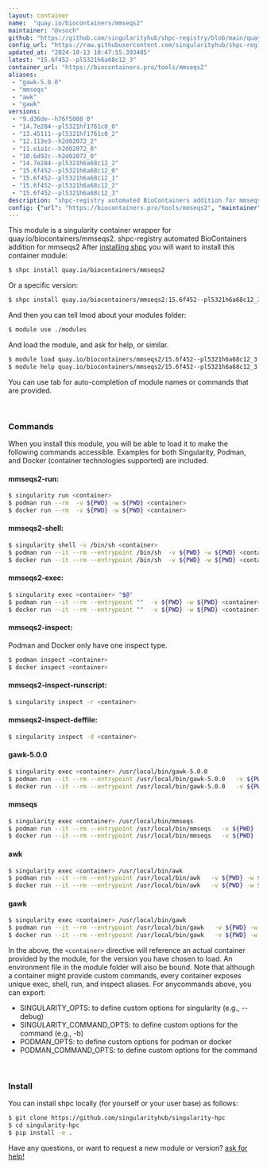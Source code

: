```yaml
---
layout: container
name:  "quay.io/biocontainers/mmseqs2"
maintainer: "@vsoch"
github: "https://github.com/singularityhub/shpc-registry/blob/main/quay.io/biocontainers/mmseqs2/container.yaml"
config_url: "https://raw.githubusercontent.com/singularityhub/shpc-registry/main/quay.io/biocontainers/mmseqs2/container.yaml"
updated_at: "2024-10-13 10:47:55.393485"
latest: "15.6f452--pl5321h6a68c12_3"
container_url: "https://biocontainers.pro/tools/mmseqs2"
aliases:
 - "gawk-5.0.0"
 - "mmseqs"
 - "awk"
 - "gawk"
versions:
 - "9.d36de--h76f5088_0"
 - "14.7e284--pl5321hf1761c0_0"
 - "13.45111--pl5321hf1761c0_2"
 - "12.113e3--h2d02072_2"
 - "11.e1a1c--h2d02072_0"
 - "10.6d92c--h2d02072_0"
 - "14.7e284--pl5321h6a68c12_2"
 - "15.6f452--pl5321h6a68c12_0"
 - "15.6f452--pl5321h6a68c12_1"
 - "15.6f452--pl5321h6a68c12_2"
 - "15.6f452--pl5321h6a68c12_3"
description: "shpc-registry automated BioContainers addition for mmseqs2"
config: {"url": "https://biocontainers.pro/tools/mmseqs2", "maintainer": "@vsoch", "description": "shpc-registry automated BioContainers addition for mmseqs2", "latest": {"15.6f452--pl5321h6a68c12_3": "sha256:3d10e19ce67dabc04608fc8ae132f1a6e4780f0f57f64c0e4d8d4801e7ad4072"}, "tags": {"9.d36de--h76f5088_0": "sha256:15cc8415dc55469edc6d31aa1f71e1a4e0db425e425c2914be857d1f5c01ee71", "14.7e284--pl5321hf1761c0_0": "sha256:113d8ea13a66348f7be35045b0a94633a9fe0e2325116c08b8f441888ccc2320", "13.45111--pl5321hf1761c0_2": "sha256:72c1e3c7d017f5ce6131ee254f507d4d08c9836d10a5d91f0946696bdfa00fe3", "12.113e3--h2d02072_2": "sha256:b83cad00191547e71d736313a10003a8dcea362e8e019bada34bb12b93b82c26", "11.e1a1c--h2d02072_0": "sha256:822a6538814a5f2e19aeea8279e2bb0ad97fe0f2bf704a4761bf1ee96549122b", "10.6d92c--h2d02072_0": "sha256:e7909799a0057d4f6a4e4b3b20d0c7bf381cbbda2d5fb5786685ad5c9bd9bb17", "14.7e284--pl5321h6a68c12_2": "sha256:39fdd64b142a968dadfc9235fa43ea42fed83a88c50236c5b2103048b18dd19d", "15.6f452--pl5321h6a68c12_0": "sha256:c86b0c47611fc86e9e808537304ac978e05017a7596db767c765cb698489b425", "15.6f452--pl5321h6a68c12_1": "sha256:57aa4aa4a8fbffdb5b15bb51d6336ee924217a551f09b6eede170549d5a9eab0", "15.6f452--pl5321h6a68c12_2": "sha256:9cd601ff2e71740fdf9ca50fd50d5a26bc046e512a44e609211b8d94c50d2e36", "15.6f452--pl5321h6a68c12_3": "sha256:3d10e19ce67dabc04608fc8ae132f1a6e4780f0f57f64c0e4d8d4801e7ad4072"}, "docker": "quay.io/biocontainers/mmseqs2", "aliases": {"gawk-5.0.0": "/usr/local/bin/gawk-5.0.0", "mmseqs": "/usr/local/bin/mmseqs", "awk": "/usr/local/bin/awk", "gawk": "/usr/local/bin/gawk"}}
---
```


This module is a singularity container wrapper for quay.io/biocontainers/mmseqs2.
shpc-registry automated BioContainers addition for mmseqs2
After [installing shpc](#install) you will want to install this container module:


```bash
$ shpc install quay.io/biocontainers/mmseqs2
```

Or a specific version:

```bash
$ shpc install quay.io/biocontainers/mmseqs2:15.6f452--pl5321h6a68c12_3
```

And then you can tell lmod about your modules folder:

```bash
$ module use ./modules
```

And load the module, and ask for help, or similar.

```bash
$ module load quay.io/biocontainers/mmseqs2/15.6f452--pl5321h6a68c12_3
$ module help quay.io/biocontainers/mmseqs2/15.6f452--pl5321h6a68c12_3
```

You can use tab for auto-completion of module names or commands that are provided.

<br>

### Commands

When you install this module, you will be able to load it to make the following commands accessible.
Examples for both Singularity, Podman, and Docker (container technologies supported) are included.

#### mmseqs2-run:

```bash
$ singularity run <container>
$ podman run --rm  -v ${PWD} -w ${PWD} <container>
$ docker run --rm  -v ${PWD} -w ${PWD} <container>
```

#### mmseqs2-shell:

```bash
$ singularity shell -s /bin/sh <container>
$ podman run --it --rm --entrypoint /bin/sh  -v ${PWD} -w ${PWD} <container>
$ docker run --it --rm --entrypoint /bin/sh  -v ${PWD} -w ${PWD} <container>
```

#### mmseqs2-exec:

```bash
$ singularity exec <container> "$@"
$ podman run --it --rm --entrypoint ""  -v ${PWD} -w ${PWD} <container> "$@"
$ docker run --it --rm --entrypoint ""  -v ${PWD} -w ${PWD} <container> "$@"
```

#### mmseqs2-inspect:

Podman and Docker only have one inspect type.

```bash
$ podman inspect <container>
$ docker inspect <container>
```

#### mmseqs2-inspect-runscript:

```bash
$ singularity inspect -r <container>
```

#### mmseqs2-inspect-deffile:

```bash
$ singularity inspect -d <container>
```


#### gawk-5.0.0

```bash
$ singularity exec <container> /usr/local/bin/gawk-5.0.0
$ podman run --it --rm --entrypoint /usr/local/bin/gawk-5.0.0   -v ${PWD} -w ${PWD} <container> -c " $@"
$ docker run --it --rm --entrypoint /usr/local/bin/gawk-5.0.0   -v ${PWD} -w ${PWD} <container> -c " $@"
```


#### mmseqs

```bash
$ singularity exec <container> /usr/local/bin/mmseqs
$ podman run --it --rm --entrypoint /usr/local/bin/mmseqs   -v ${PWD} -w ${PWD} <container> -c " $@"
$ docker run --it --rm --entrypoint /usr/local/bin/mmseqs   -v ${PWD} -w ${PWD} <container> -c " $@"
```


#### awk

```bash
$ singularity exec <container> /usr/local/bin/awk
$ podman run --it --rm --entrypoint /usr/local/bin/awk   -v ${PWD} -w ${PWD} <container> -c " $@"
$ docker run --it --rm --entrypoint /usr/local/bin/awk   -v ${PWD} -w ${PWD} <container> -c " $@"
```


#### gawk

```bash
$ singularity exec <container> /usr/local/bin/gawk
$ podman run --it --rm --entrypoint /usr/local/bin/gawk   -v ${PWD} -w ${PWD} <container> -c " $@"
$ docker run --it --rm --entrypoint /usr/local/bin/gawk   -v ${PWD} -w ${PWD} <container> -c " $@"
```



In the above, the `<container>` directive will reference an actual container provided
by the module, for the version you have chosen to load. An environment file in the
module folder will also be bound. Note that although a container
might provide custom commands, every container exposes unique exec, shell, run, and
inspect aliases. For anycommands above, you can export:

 - SINGULARITY_OPTS: to define custom options for singularity (e.g., --debug)
 - SINGULARITY_COMMAND_OPTS: to define custom options for the command (e.g., -b)
 - PODMAN_OPTS: to define custom options for podman or docker
 - PODMAN_COMMAND_OPTS: to define custom options for the command

<br>

### Install

You can install shpc locally (for yourself or your user base) as follows:

```bash
$ git clone https://github.com/singularityhub/singularity-hpc
$ cd singularity-hpc
$ pip install -e .
```

Have any questions, or want to request a new module or version? [ask for help!](https://github.com/singularityhub/singularity-hpc/issues)